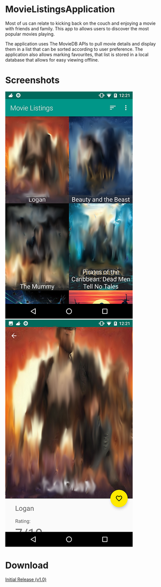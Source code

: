# MovieListingsApplication
Most of us can relate to kicking back on the couch and enjoying a movie with friends and family. This app to allows users to discover the most popular movies playing.

The application uses The MovieDB APIs to pull movie details and display them in a list that can be sorted according to user preference.
The application also allows marking favourites, that list is stored in a local database that allows for easy viewing offline.

# Screenshots
![](https://github.com/AlienBob93/MovieListingsApplication/blob/master/MovieListingApplication%20Screenshots/screenshot_mainActivity_smudged_405px.png)        ![](https://github.com/AlienBob93/MovieListingsApplication/blob/master/MovieListingApplication%20Screenshots/screenshot_detailsActivity_smudged_405px.png)

# Download
[Initial Release (v1.0)](https://github.com/AlienBob93/MovieListingsApplication/releases)

